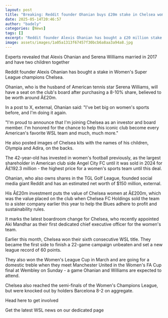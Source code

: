 ```yaml
---
layout: post
title: "Breaking: Reddit founder Ohanian buys £20m stake in Chelsea women"
date: 2025-05-14T20:46:57
author: "badely"
categories: [News]
tags: []
excerpt: "Reddit founder Alexis Ohanian has bought a £20 million stake in Women's Super League champions Chelsea."
image: assets/images/1a05a1313f67457f30bcb6a8aa3a94a8.jpg
---
```


Experts revealed that Alexis Ohanian and Serena Williams married in 2017 and have two children together

Reddit founder Alexis Ohanian has bought a stake in Women's Super League champions Chelsea.

Ohanian, who is the husband of American tennis star Serena Williams, will have a seat on the club's board after purchasing a 8-10% share, believed to be worth around Â£20m. 

In a post to X, external, Ohanian said: "I've bet big on women's sports before, and I'm doing it again.

"I'm proud to announce that I'm joining Chelsea as an investor and board member. I'm honored for the chance to help this iconic club become every American's favorite WSL team and much, much more."

He also posted images of Chelsea kits with the names of his children, Olympia and Adira, on the backs.

The 42-year-old has invested in women's football previously, as the largest shareholder in American club side Angel City FC until it was sold in 2024 for Â£192.3 million - the highest price for a women's sports team until this deal.

Ohanian, who also owns shares in the TGL Golf League, founded social media giant Reddit and has an estimated net worth of $150 million, external.

His Â£20m investment puts the value of Chelsea women at Â£200m, which was the value placed on the club when Chelsea FC Holdings sold the team to a sister company earlier this year to help the Blues adhere to profit and sustainability rules.

It marks the latest boardroom change for Chelsea, who recently appointed Aki Mandhar as their first dedicated chief executive officer for the women's team.

Earlier this month, Chelsea won their sixth consecutive WSL title. They became the first side to finish a 22-game campaign unbeaten and set a new league record of 60 points.

They also won the Women's League Cup in March and are going for a domestic treble when they meet Manchester United in the Women's FA Cup final at Wembley on Sunday - a game Ohanian and Williams are expected to attend.

Chelsea also reached the semi-finals of the Women's Champions League, but were knocked out by holders Barcelona 8-2 on aggregate.

Head here to get involved

Get the latest WSL news on our dedicated page

